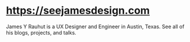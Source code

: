 # https://seejamesdesign.com

James Y Rauhut is a UX Designer and Engineer in Austin, Texas. See all of his blogs, projects, and talks.

